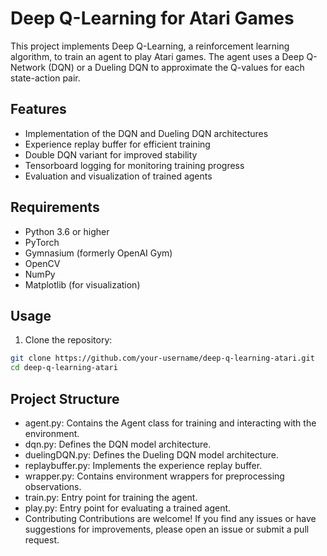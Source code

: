 # Deep Q-Learning for Atari Games

This project implements Deep Q-Learning, a reinforcement learning algorithm, to train an agent to play Atari games. The agent uses a Deep Q-Network (DQN) or a Dueling DQN to approximate the Q-values for each state-action pair.

## Features

- Implementation of the DQN and Dueling DQN architectures
- Experience replay buffer for efficient training
- Double DQN variant for improved stability
- Tensorboard logging for monitoring training progress
- Evaluation and visualization of trained agents

## Requirements

- Python 3.6 or higher
- PyTorch
- Gymnasium (formerly OpenAI Gym)
- OpenCV
- NumPy
- Matplotlib (for visualization)

## Usage

1. Clone the repository:

```bash
git clone https://github.com/your-username/deep-q-learning-atari.git
cd deep-q-learning-atari
```

## Project Structure
- agent.py: Contains the Agent class for training and interacting with the environment.
- dqn.py: Defines the DQN model architecture.
- duelingDQN.py: Defines the Dueling DQN model architecture.
- replaybuffer.py: Implements the experience replay buffer.
- wrapper.py: Contains environment wrappers for preprocessing observations.
- train.py: Entry point for training the agent.
- play.py: Entry point for evaluating a trained agent.
- Contributing
Contributions are welcome! If you find any issues or have suggestions for improvements, please open an issue or submit a pull request.
